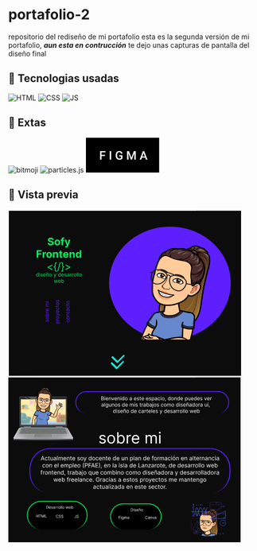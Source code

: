# portafolio-2
repositorio del rediseño de mi portafolio 
esta es la segunda versión de mi portafolio, **_aun esta en contrucción_** te dejo unas 
capturas de pantalla del diseño final 

## 📍 Tecnologias usadas 

![HTML](https://img.shields.io/badge/html5%20-%23E34F26.svg?&style=for-the-badge&logo=html5&logoColor=white)
![CSS](https://img.shields.io/badge/css3%20-%231572B6.svg?&style=for-the-badge&logo=css3&logoColor=white)
![JS](https://img.shields.io/badge/javascript%20-%23323330.svg?&style=for-the-badge&logo=javascript&logoColor=%23F7DF1E)

## 📍 Extas
![bitmoji](https://img.shields.io/badge/-bitmoji-brightgreen)
![particles.js](https://img.shields.io/badge/-particles.js-blueviolet)
![figma](https://github.com/SofyFrontend/portafolio-2/blob/main/img-read/figma.svg)


## 📍 Vista previa 
![vista previa](https://github.com/SofyFrontend/portafolio-2/blob/main/vistaprevia1.png)
![vista previa 2](https://github.com/SofyFrontend/portafolio-2/blob/main/vistaprevia2.png)
